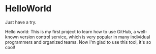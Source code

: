 # HelloWorld
Just have a try.

Hello world:
This is my first project to learn how to use GitHub, a well-known version control service, which is very popular in many individual
programmers and organized teams.
Now I'm glad to use this tool, it's so cool!
